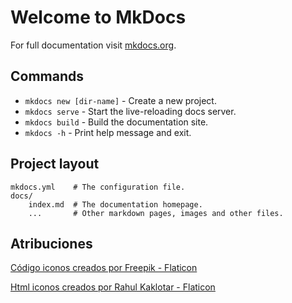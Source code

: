 # Welcome to MkDocs

For full documentation visit [mkdocs.org](https://www.mkdocs.org).

## Commands

* `mkdocs new [dir-name]` - Create a new project.
* `mkdocs serve` - Start the live-reloading docs server.
* `mkdocs build` - Build the documentation site.
* `mkdocs -h` - Print help message and exit.

## Project layout

    mkdocs.yml    # The configuration file.
    docs/
        index.md  # The documentation homepage.
        ...       # Other markdown pages, images and other files.



## Atribuciones

[Código iconos creados por Freepik - Flaticon](https://www.flaticon.es/iconos-gratis/codigo) 

[Html iconos creados por Rahul Kaklotar - Flaticon](https://www.flaticon.es/iconos-gratis/html)

